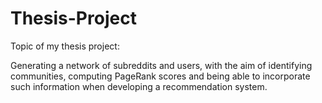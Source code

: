 # Thesis-Project
Topic of my thesis project:  

Generating a network of subreddits and users, with the aim of identifying communities, computing PageRank scores and being able to incorporate such information when developing a recommendation system.
